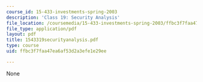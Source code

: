 ```yaml
---
course_id: 15-433-investments-spring-2003
description: 'Class 19: Security Analysis'
file_location: /coursemedia/15-433-investments-spring-2003/ffbc3f7faa47ea6af53d2a3efe1e29ee_1543319securityanalysis.pdf
file_type: application/pdf
layout: pdf
title: 1543319securityanalysis.pdf
type: course
uid: ffbc3f7faa47ea6af53d2a3efe1e29ee

---
```

None
